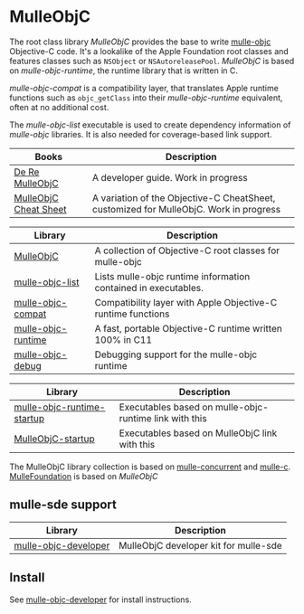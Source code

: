 # MulleObjC

The root class library *MulleObjC* provides the base to write [mulle-objc](//mulle-objc.github.io)
Objective-C code. It's a lookalike of the Apple Foundation root classes and features classes such
as `NSObject` or `NSAutoreleasePool`. *MulleObjC* is based on *mulle-objc-runtime*,
the runtime library that is written in C.

*mulle-objc-compat* is a compatibility layer, that translates Apple runtime functions
such as `objc_getClass` into their *mulle-objc-runtime* equivalent, often at no 
additional cost.

The *mulle-objc-list* executable is used to create dependency information of *mulle-objc*
libraries. It is also needed for coverage-based link support.

Books                                                              | Description 
-------------------------------------------------------------------|----------------------
[De Re MulleObjC](//github.com/mulle-objc/De-Re-MulleObjC)         | A developer guide. Work in progress 
[MulleObjC Cheat Sheet](//github.com/mulle-objc/MulleObjC-Cheat-Sheet)   | A variation of the Objective-C CheatSheet, customized for MulleObjC. Work in progress

Library                                                            | Description 
-------------------------------------------------------------------|----------------------
[MulleObjC](//github.com/mulle-objc/MulleObjC)                     | A collection of Objective-C root classes for mulle-objc 
[mulle-objc-list](//github.com/mulle-objc/mulle-objc-list)         | Lists mulle-objc runtime information contained in executables.
[mulle-objc-compat](//github.com/mulle-objc/mulle-objc-compat)     | Compatibility layer with Apple Objective-C runtime functions  
[mulle-objc-runtime](//github.com/mulle-objc/mulle-objc-runtime)   | A fast, portable Objective-C runtime written 100% in C11
[mulle-objc-debug](//github.com/mulle-objc/mulle-objc-debug)       | Debugging support for the mulle-objc runtime


Library                                                            | Description 
-------------------------------------------------------------------|----------------------
[mulle-objc-runtime-startup](//github.com/mulle-objc/mulle-objc-runtime-startup) | Executables based on mulle-objc-runtime link with this 
[MulleObjC-startup](//github.com/mulle-objc/MulleObjC-startup) | Executables based on MulleObjC link with this 

The MulleObjC library collection is based on [mulle-concurrent](//mulle-core.github.io)
and [mulle-c](//mulle-c.github.io).
[MulleFoundation](//MulleFoundation.github.io) is based on *MulleObjC*


## mulle-sde support

Library                                                               | Description
----------------------------------------------------------------------|----------------------
[mulle-objc-developer](//github.com/mulle-objc/mulle-objc-developer)  | MulleObjC developer kit for mulle-sde 


## Install

See [mulle-objc-developer](//github.com/mulle-objc/mulle-objc-developer) for install instructions.

